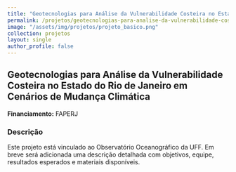 ```yaml
---
title: "Geotecnologias para Análise da Vulnerabilidade Costeira no Estado do Rio de Janeiro em Cenários de Mudança Climática"
permalink: /projetos/geotecnologias-para-analise-da-vulnerabilidade-costeira-no-estado-do-rio-de-janeiro-em-cenarios-de-mudanca-climatica/
image: "/assets/img/projetos/projeto_basico.png"
collection: projetos
layout: single
author_profile: false
---
```


## Geotecnologias para Análise da Vulnerabilidade Costeira no Estado do Rio de Janeiro em Cenários de Mudança Climática

**Financiamento:** FAPERJ

### Descrição

Este projeto está vinculado ao Observatório Oceanográfico da UFF. Em breve será adicionada uma descrição detalhada com objetivos, equipe, resultados esperados e materiais disponíveis.
